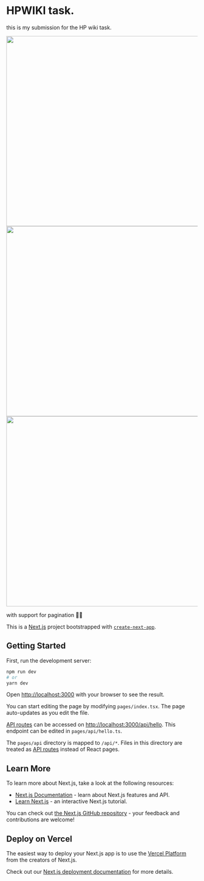 # HPWIKI task. 

this is my submission for the HP wiki task. 

<img src="https://user-images.githubusercontent.com/89575829/212532498-cd108256-2d1b-4567-8977-27406ea538c8.jpg" height=500 width=800 />

<img src="https://user-images.githubusercontent.com/89575829/212532617-8439b126-1c32-43e4-9059-42aac03690ff.jpg" height=500 width=800 />

<img src="https://user-images.githubusercontent.com/89575829/212532782-434a553a-078a-4b20-9f72-ba4f430de234.jpg" height=500 width=800 />

with support for pagination 👍🏻


This is a [Next.js](https://nextjs.org/) project bootstrapped with [`create-next-app`](https://github.com/vercel/next.js/tree/canary/packages/create-next-app).

## Getting Started

First, run the development server:

```bash
npm run dev
# or
yarn dev
```

Open [http://localhost:3000](http://localhost:3000) with your browser to see the result.

You can start editing the page by modifying `pages/index.tsx`. The page auto-updates as you edit the file.

[API routes](https://nextjs.org/docs/api-routes/introduction) can be accessed on [http://localhost:3000/api/hello](http://localhost:3000/api/hello). This endpoint can be edited in `pages/api/hello.ts`.

The `pages/api` directory is mapped to `/api/*`. Files in this directory are treated as [API routes](https://nextjs.org/docs/api-routes/introduction) instead of React pages.

## Learn More

To learn more about Next.js, take a look at the following resources:

- [Next.js Documentation](https://nextjs.org/docs) - learn about Next.js features and API.
- [Learn Next.js](https://nextjs.org/learn) - an interactive Next.js tutorial.

You can check out [the Next.js GitHub repository](https://github.com/vercel/next.js/) - your feedback and contributions are welcome!

## Deploy on Vercel

The easiest way to deploy your Next.js app is to use the [Vercel Platform](https://vercel.com/new?utm_medium=default-template&filter=next.js&utm_source=create-next-app&utm_campaign=create-next-app-readme) from the creators of Next.js.

Check out our [Next.js deployment documentation](https://nextjs.org/docs/deployment) for more details.
